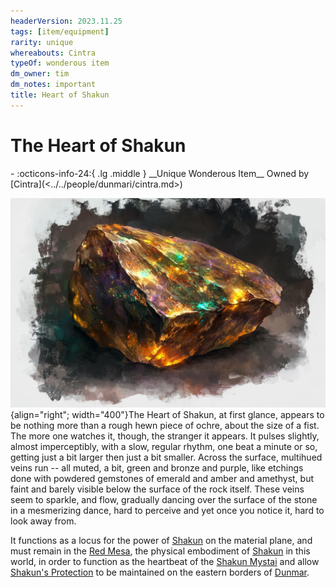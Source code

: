 ```yaml
---
headerVersion: 2023.11.25
tags: [item/equipment]
rarity: unique
whereabouts: Cintra
typeOf: wonderous item
dm_owner: tim
dm_notes: important
title: Heart of Shakun
---
```

# The Heart of Shakun
<div class="grid cards ext-narrow-margin ext-one-column" markdown>
- :octicons-info-24:{ .lg .middle } __Unique Wonderous Item__  
   Owned by [Cintra](<../../people/dunmari/cintra.md>)  
</div>


![Heart of Shakun](../../assets/heart-of-shakun.jpg){align="right"; width="400"}The Heart of Shakun, at first glance, appears to be nothing more than a rough hewn piece of ochre, about the size of a fist. The more one watches it, though, the stranger it appears. It pulses slightly, almost imperceptibly, with a slow, regular rhythm, one beat a minute or so, getting just a bit larger then just a bit smaller. Across the surface, multihued veins run -- all muted, a bit, green and bronze and purple, like etchings done with powdered gemstones of emerald and amber and amethyst, but faint and barely visible below the surface of the rock itself. These veins seem to sparkle, and flow, gradually dancing over the surface of the stone in a mesmerizing dance, hard to perceive and yet once you notice it, hard to look away from.

It functions as a locus for the power of [Shakun](<../../gods-and-religions/gods/incorporeal-gods/dunmari-pantheon/shakun.md>) on the material plane, and must remain in the [Red Mesa](<../../gazetteer/greater-dunmar/realms/dunmar/eastern-dunmar/red-mesa.md>), the physical embodiment of [Shakun](<../../gods-and-religions/gods/incorporeal-gods/dunmari-pantheon/shakun.md>) in this world, in order to function as the heartbeat of the [Shakun Mystai](<../../groups/dunmari-mystery-cults/shakun-mystai.md>) and allow [Shakun's Protection](<../../gods-and-religions/religions/five-siblings/shakun-s-protection.md>) to be maintained on the eastern borders of [Dunmar](<../../gazetteer/greater-dunmar/realms/dunmar/dunmar.md>). 
